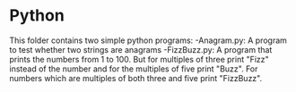 # Python
This folder contains two simple python programs: 
-Anagram.py: 
  A program to test whether two strings are anagrams
-FizzBuzz.py:
  A program that prints the numbers from 1 to 100. But for multiples of three print "Fizz" instead of the number and for the multiples of five print "Buzz". For numbers which are multiples of both three and five print "FizzBuzz".
  
